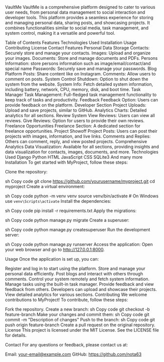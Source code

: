 VaultMe
VaultMe is a comprehensive platform designed to cater to various user needs, from personal data management to social interaction and developer tools. This platform provides a seamless experience for storing and managing personal data, sharing posts, and showcasing projects. It combines functionalities similar to social media, task management, and system control, making it a versatile and powerful tool.

Table of Contents
Features
Technologies Used
Installation
Usage
Contributing
License
Contact
Features
Personal Data Storage
Contacts: Securely store and manage your contacts.
Images: Upload and organize your images.
Documents: Store and manage documents and PDFs.
Persons Information: store persons information such as image/email/contact/and special name
Passwords: Securely save and manage your passwords.
Blog Platform
Posts: Share content like on Instagram.
Comments: Allow users to comment on posts.
System Control
Shutdown: Option to shut down the system from the website.
System Info: Fetch detailed system information, including battery, network, CPU, memory, disk, and boot time.
Task Manager
Task Management: Full-fledged task management functionality to keep track of tasks and productivity.
Feedback
Feedback Option: Users can provide feedback on the platform.
Developer Section
Project Uploads: Upload and save projects, similar to GitHub.
Analytics Charts: Detailed analytics for all sections.
Review System
View Reviews: Users can view all reviews.
Give Reviews: Option for users to provide their own reviews.
Freelance Opportunities
Freelance Section: A dedicated section for freelance opportunities.
Project Showoff
Project Posts: Users can post their projects with images, information, and live links.
Comments and Replies: Others can comment, reply, and view posted projects.
Comprehensive Analytics
Data Visualization: Available for all sections, providing insights and data visualization for contacts, images, documents, and more.
Technologies Used
Django
Python
HTML
JavaScript
CSS
SQLite3
And many more
Installation
To get started with MyProject, follow these steps:

Clone the repository:

sh
Copy code
git clone https://github.com/yourusername/myproject.git
cd myproject
Create a virtual environment:

sh
Copy code
python -m venv venv
source venv/bin/activate  # On Windows use `venv\Scripts\activate`
Install the dependencies:

sh
Copy code
pip install -r requirements.txt
Apply the migrations:

sh
Copy code
python manage.py migrate
Create a superuser:

sh
Copy code
python manage.py createsuperuser
Run the development server:

sh
Copy code
python manage.py runserver
Access the application:
Open your web browser and go to http://127.0.0.1:8000.

Usage
Once the application is set up, you can:

Register and log in to start using the platform.
Store and manage your personal data efficiently.
Post blogs and interact with others through comments.
Control your system remotely and fetch system information.
Manage tasks using the built-in task manager.
Provide feedback and view feedback from others.
Developers can upload and showcase their projects.
View detailed analytics for various sections.
Contributing
We welcome contributions to MyProject! To contribute, follow these steps:

Fork the repository.
Create a new branch:
sh
Copy code
git checkout -b feature-branch
Make your changes and commit them:
sh
Copy code
git commit -m "Description of changes"
Push to the branch:
sh
Copy code
git push origin feature-branch
Create a pull request on the original repository.
License
This project is licensed under the MIT License. See the LICENSE file for details.

Contact
For any questions or feedback, please contact us at:

Email: your-email@example.com
GitHub: https://github.com/nota63
